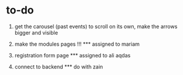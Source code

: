 # to-do

1. get the carousel (past events) to scroll on its own, make the arrows bigger and visible

2. make the modules pages !!! \*\*\* assigned to mariam
3. registration form page \*\*\* assigned to ali aqdas

4. connect to backend \*\*\* do with zain
